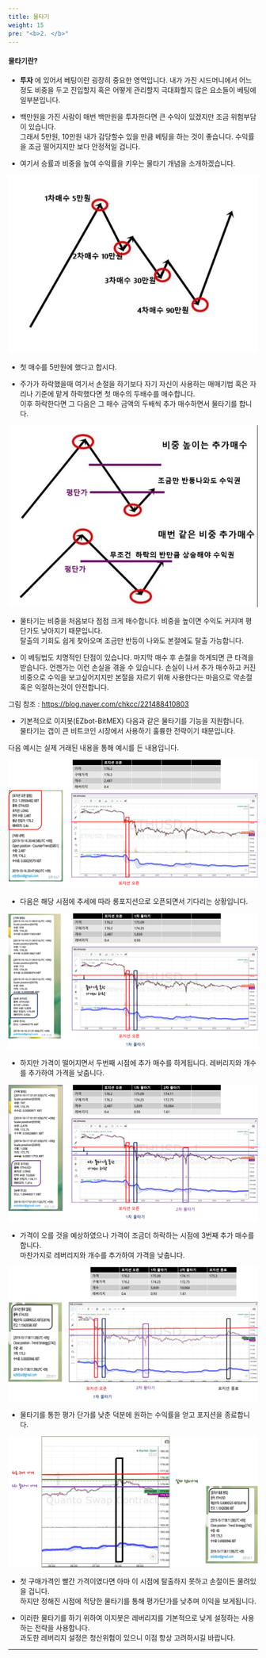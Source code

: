 ```yaml
---
title: 물타기
weight: 15
pre: "<b>2. </b>"
---
```


#### 물타기란?

- **투자** 에 있어서 베팅이란 굉장히 중요한 영역입니다. 내가 가진 시드머니에서 어느정도 비중을 두고 진입할지 혹은 어떻게 관리할지 극대화할지 많은 요소들이 베팅에 일부분입니다. 

- 백만원을 가진 사람이 매번 백만원을 투자한다면 큰 수익이 있겠지만 조금 위험부담이 있습니다. </br>
그래서 5만원, 10만원 내가 감당할수 있을 만큼 베팅을 하는 것이 좋습니다. 수익률을 조금 떨어지지만 보다 안정적일 겁니다.

- 여기서 승률과 비중을 높여 수익률을 키우는 물타기 개념을 소개하겠습니다.

![](/picture/watersal.png?width=100%&height=50%)

- 첫 매수를 5만원에 했다고 합시다.

- 주가가 하락했을때 여기서 손절을 하기보다 자기 자신이 사용하는 매매기법 혹은 자리나 기준에 맡게 하락했다면 첫 매수의 두배수를 매수합니다.</br> 이후 하락한다면 그 다음은 그 매수 금액의 두배씩 추가 매수하면서 물타기를 합니다.

![](/picture/watersal2.png?width=100%&height=50%)

- 물타기는 비중을 처음보다 점점 크게 매수합니다. 비중을 높이면 수익도 커지며 평단가도 낮아지기 때문입니다. </br>
탈출의 기회도 쉽게 찾아오며 조금만 반등이 나와도 본절에도 탈출 가능합니다.

- 이 베팅법도 치명적인 단점이 있습니다. 마지막 매수 후 손절을 하게되면 큰 타격을 받습니다. 언젠가는 이런 손실을 겪을 수 있습니다. 손실이 나서 추가 매수하고 커진 비중으로 수익을 보고싶어지지만 본절을 자르기 위해 사용한다는 마음으로 약손절 혹은 익절하는것이 안전합니다.

그림 참조 : https://blog.naver.com/chkcc/221488410803

- 기본적으로 이지봇(EZbot-BitMEX) 다음과 같은 물타기를 기능을 지원합니다. </br>
물타기는 갭이 큰 비트코인 시장에서 사용하기 훌륭한 전략이기 때문입니다.

다음 예시는 실제 거래된 내용을 통해 예시를 든 내용입니다.

![](/picture/water1.png?width=100%&height=50%)

- 다음은 해당 시점에 추세에 따라 롱포지션으로 오픈되면서 기다리는 상황입니다. 

![](/picture/water2.png?width=100%&height=50%)

- 하지만 가격이 떨어지면서 두번째 시점에 추가 매수를 하게됩니다. 레버리지와 개수를 추가하여 가격을 낮춥니다.

![](/picture/water3.png?width=100%&height=50%)

- 가격이 오를 것을 예상하였으나 가격이 조금더 하락하는 시점에 3번째 추가 매수를 합니다. </br>마찬가지로 레버리지와 개수를 추가하여 가격을 낮춥니다.

![](/picture/water4.png?width=100%&height=50%)

- 물타기를 통한 평가 단가를 낮춘 덕분에 원하는 수익률을 얻고 포지션을 종료합니다.

![](/picture/water5.png?width=100%&height=50%)

- 첫 구매가격인 빨간 가격이였다면 아마 이 시점에 탈출하지 못하고 손절이든 물려있을 겁니다. </br>
하지만 정해진 시점에 적당한 물타기를 통해 평가단가를 낮추며 이익을 보게됩니다.

- 이러한 물타기를 하기 위하여 이지봇은 레버리지를 기본적으로 낮게 설정하는 사용하는 전략을 사용합니다.
 </br> 과도한 레버리지 설정은 청산위험이 있으니 이점 항상 고려하시길 바랍니다.

---